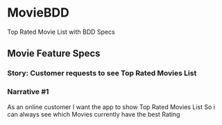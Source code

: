 # MovieBDD
Top Rated Movie List with BDD Specs

## **Movie Feature Specs**
### **Story: Customer requests to see Top Rated Movies List**

### **Narrative #1**
As an online customer
I want the app to show Top Rated Movies List
So i can always see which Movies currently have the best Rating

